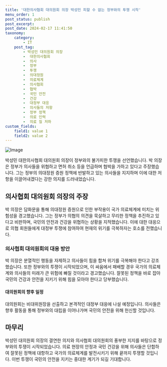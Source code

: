 ```yaml
---
title: '대한의사협회 대의원회 의장 박성민 피할 수 없는 정부와의 투쟁 시작'
menu_order: 1
post_status: publish
post_excerpt: 
post_date: 2024-02-17 11:41:50
taxonomy:
    category:
        - IT
    post_tag:
        - 박성민 대의원회 의장
        -  대한의사협회
        -  의사
        -  정부
        -  투쟁
        -  의대정원
        -  의료체계
        -  의사협회
        -  협박
        -  국민 안전
        -  건강
        -  대정부 대응
        -  의사들의 저항
        -  정부 정책
        -  의료 인력
        -  의료 질 저하
custom_fields:
    field1: value 1
    field2: value 2
---
```


![Image](https://imgnews.pstatic.net/image/092/2024/02/11/0002321003_001_20240211095901179.jpg?type=w647)

박성민 대한의사협회 대의원회 의장이 정부와의 불가피한 투쟁을 선언했습니다. 박 의장은 정부가 의사들을 위협하고 면허 취소 등을 언급하며 협박을 가하고 있다고 주장했습니다. 그는 정부의 의대정원 증원 정책에 반발하고 있는 의사들을 지지하며 이에 대한 저항을 이끌어내겠다는 강한 의지를 드러내었습니다.
## 의사협회 대의원회 의장의 주장
박 의장은 담화문을 통해 의대정원 증원으로 인한 부작용이 국가 의료체계에 미치는 위험성을 경고했습니다. 그는 정부가 의협의 의견을 묵살하고 무리한 정책을 추진하고 있다고 비판하며, 국민의 안전과 건강을 위협하는 상황을 지적했습니다. 이에 대한 대응으로 의협 회원들에게 대정부 투쟁에 참여하여 현재의 위기를 극복하자는 호소를 전했습니다.
### 의사협회 대의원회의 대응 방안
박 의장은 분열적인 행동을 자제하고 의사들이 힘을 합쳐 위기를 극복해야 한다고 강조했습니다. 또한 정부와의 투쟁이 시작되었으며, 이 싸움에서 패배할 경우 국가의 의료체계와 의사들의 미래가 큰 위험에 빠질 것이라고 경고했습니다. 잘못된 정책을 바로 잡아 국민의 건강과 안전을 지키기 위해 힘을 모아야 한다고 당부했습니다.
#### 대의원회의 향후 일정
대의원회는 비대위원장을 선출하고 본격적인 대정부 대응에 나설 예정입니다. 의사들은 향후 활동을 통해 정부와의 대립을 이어나가며 국민의 안전을 위해 헌신할 것입니다.
## 마무리
박성민 대의원회 의장의 결연한 의지와 의사협회 대의원회의 풍부한 지지를 바탕으로 정부와의 투쟁이 시작되었습니다. 의료 현장의 안정과 국민 건강을 위해 의사들은 단합하여 잘못된 정책에 대항하고 국가의 의료체계를 발전시키기 위해 끝까지 투쟁할 것입니다. 이번 투쟁이 국민의 안전을 지키는 중대한 계기가 되길 기대합니다.
